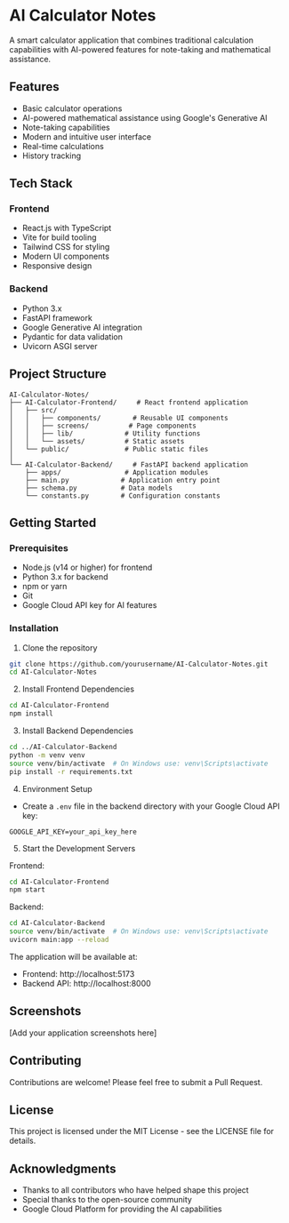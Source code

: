 # AI Calculator Notes

A smart calculator application that combines traditional calculation capabilities with AI-powered features for note-taking and mathematical assistance.

## Features

- Basic calculator operations
- AI-powered mathematical assistance using Google's Generative AI
- Note-taking capabilities
- Modern and intuitive user interface
- Real-time calculations
- History tracking

## Tech Stack

### Frontend
- React.js with TypeScript
- Vite for build tooling
- Tailwind CSS for styling
- Modern UI components
- Responsive design

### Backend
- Python 3.x
- FastAPI framework
- Google Generative AI integration
- Pydantic for data validation
- Uvicorn ASGI server

## Project Structure

```
AI-Calculator-Notes/
├── AI-Calculator-Frontend/     # React frontend application
│   ├── src/
│   │   ├── components/        # Reusable UI components
│   │   ├── screens/          # Page components
│   │   ├── lib/             # Utility functions
│   │   └── assets/          # Static assets
│   └── public/              # Public static files
│
└── AI-Calculator-Backend/     # FastAPI backend application
    ├── apps/                # Application modules
    ├── main.py             # Application entry point
    ├── schema.py           # Data models
    └── constants.py        # Configuration constants
```

## Getting Started

### Prerequisites
- Node.js (v14 or higher) for frontend
- Python 3.x for backend
- npm or yarn
- Git
- Google Cloud API key for AI features

### Installation

1. Clone the repository
```bash
git clone https://github.com/yourusername/AI-Calculator-Notes.git
cd AI-Calculator-Notes
```

2. Install Frontend Dependencies
```bash
cd AI-Calculator-Frontend
npm install
```

3. Install Backend Dependencies
```bash
cd ../AI-Calculator-Backend
python -m venv venv
source venv/bin/activate  # On Windows use: venv\Scripts\activate
pip install -r requirements.txt
```

4. Environment Setup
- Create a `.env` file in the backend directory with your Google Cloud API key:
```
GOOGLE_API_KEY=your_api_key_here
```

5. Start the Development Servers

Frontend:
```bash
cd AI-Calculator-Frontend
npm start
```

Backend:
```bash
cd AI-Calculator-Backend
source venv/bin/activate  # On Windows use: venv\Scripts\activate
uvicorn main:app --reload
```

The application will be available at:
- Frontend: http://localhost:5173
- Backend API: http://localhost:8000

## Screenshots

[Add your application screenshots here]

## Contributing

Contributions are welcome! Please feel free to submit a Pull Request.

## License

This project is licensed under the MIT License - see the LICENSE file for details.

## Acknowledgments

- Thanks to all contributors who have helped shape this project
- Special thanks to the open-source community
- Google Cloud Platform for providing the AI capabilities 